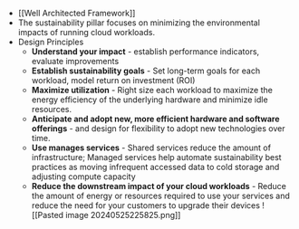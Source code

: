 - [[Well Architected Framework]]
- The sustainability pillar focuses on minimizing the environmental impacts of running cloud workloads.
- Design Principles
	- **Understand your impact** - establish performance indicators, evaluate improvements
	- **Establish sustainability goals** - Set long-term goals for each workload, model return on investment (ROI)
	- **Maximize utilization** - Right size each workload to maximize the energy efficiency of the underlying hardware and minimize idle resources.
	- **Anticipate and adopt new, more efficient hardware and software offerings** - and design for flexibility to adopt new technologies over time.
	- **Use manages services** - Shared services reduce the amount of infrastructure; Managed services help automate sustainability best practices as moving infrequent accessed data to cold storage and adjusting compute capacity
	- **Reduce the downstream impact of your cloud workloads** - Reduce the amount of energy or resources required to use your services and reduce the need for your customers to upgrade their devices
![[Pasted image 20240525225825.png]]

